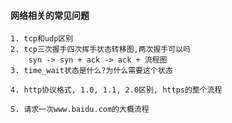 #### 网络相关的常见问题
    1. tcp和udp区别
    2. tcp三次握手四次挥手状态转移图,两次握手可以吗
        syn -> syn + ack -> ack + 流程图
    3. time_wait状态是什么?为什么需要这个状态
        
    4. http协议格式, 1.0, 1.1, 2.0区别, https的整个流程
    
    5. 请求一次www.baidu.com的大概流程